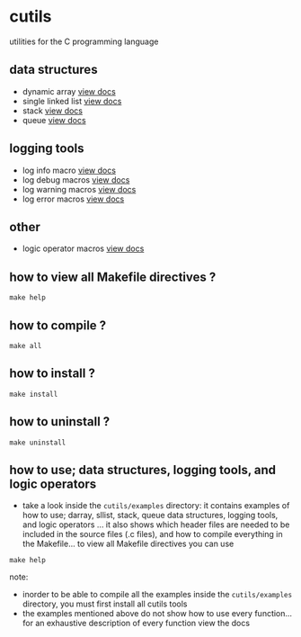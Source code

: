 # cutils
utilities for the C programming language

## data structures
- dynamic array [view docs](file:///home/richard/Github/cutils/docs/html/darray_8h.html)
- single linked list [view docs](file:///home/richard/Github/cutils/docs/html/sllist_8h.html)
- stack [view docs](file:///home/richard/Github/cutils/docs/html/stack_8h.html)
- queue [view docs](file:///home/richard/Github/cutils/docs/html/queue_8h.html)

## logging tools
- log info macro [view docs](file:///home/richard/Github/cutils/docs/html/log_8h.html)
- log debug macros [view docs](file:///home/richard/Github/cutils/docs/html/log_8h.html)
- log warning macros [view docs](file:///home/richard/Github/cutils/docs/html/log_8h.html)
- log error macros [view docs](file:///home/richard/Github/cutils/docs/html/log_8h.html)

## other
- logic operator macros [view docs](file:///home/richard/Github/cutils/docs/html/logic_8h.html)

## how to view all Makefile directives ?
```
make help
```

## how to compile ?
```
make all
```

## how to install ?
```
make install
```

## how to uninstall ?
```
make uninstall
```

## how to use; data structures, logging tools, and logic operators
- take a look inside the `cutils/examples` directory: it contains examples of how to use;
darray, sllist, stack, queue data structures, logging tools, and logic operators ... it also shows
which header files are needed to be included in the source files (.c files), and how to compile
everything in the Makefile... to view all Makefile directives you can use
```
make help
```

note:
- inorder to be able to compile all the examples inside the `cutils/examples` directory, you must first install all cutils tools
- the examples mentioned above do not show how to use every function... for an exhaustive description
of every function view the docs
